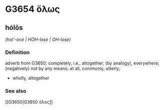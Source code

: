 # G3654 ὅλως

## hólōs

_(hol'-oce | HOH-lose | OH-lose)_

### Definition

adverb from G3650; completely, i.e., altogether; (by analogy), everywhere; (negatively) not by any means; at all, commonly, utterly; 

- wholly, altogether

### See also

[[G3650|G3650 ὅλος]]
